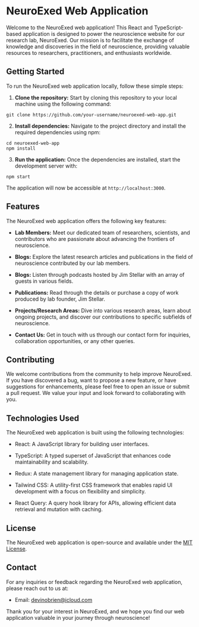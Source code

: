 # NeuroExed Web Application

Welcome to the NeuroExed web application! This React and TypeScript-based application is designed to power the neuroscience website for our research lab, NeuroExed. Our mission is to facilitate the exchange of knowledge and discoveries in the field of neuroscience, providing valuable resources to researchers, practitioners, and enthusiasts worldwide.

## Getting Started

To run the NeuroExed web application locally, follow these simple steps:

1. **Clone the repository:** Start by cloning this repository to your local machine using the following command:

`git clone https://github.com/your-username/neuroexed-web-app.git`

2. **Install dependencies:** Navigate to the project directory and install the required dependencies using npm:

```
cd neuroexed-web-app
npm install
```

3. **Run the application:** Once the dependencies are installed, start the development server with:

`npm start`

The application will now be accessible at `http://localhost:3000`.

## Features

The NeuroExed web application offers the following key features:

- **Lab Members:** Meet our dedicated team of researchers, scientists, and contributors who are passionate about advancing the frontiers of neuroscience.

- **Blogs:** Explore the latest research articles and publications in the field of neuroscience contributed by our lab members.

- **Blogs:** Listen through podcasts hosted by Jim Stellar with an array of guests in various fields.

- **Publications:** Read through the details or purchase a copy of work produced by lab founder, Jim Stellar.

- **Projects/Research Areas:** Dive into various research areas, learn about ongoing projects, and discover our contributions to specific subfields of neuroscience.

- **Contact Us:** Get in touch with us through our contact form for inquiries, collaboration opportunities, or any other queries.

## Contributing

We welcome contributions from the community to help improve NeuroExed. If you have discovered a bug, want to propose a new feature, or have suggestions for enhancements, please feel free to open an issue or submit a pull request. We value your input and look forward to collaborating with you.

## Technologies Used

The NeuroExed web application is built using the following technologies:

- React: A JavaScript library for building user interfaces.

- TypeScript: A typed superset of JavaScript that enhances code maintainability and scalability.

- Redux: A state management library for managing application state.

- Tailwind CSS: A utility-first CSS framework that enables rapid UI development with a focus on flexibility and simplicity.

- React Query: A query hook library for APIs, allowing efficient data retrieval and mutation with caching.

## License

The NeuroExed web application is open-source and available under the [MIT License](LICENSE).

## Contact

For any inquiries or feedback regarding the NeuroExed web application, please reach out to us at:

- Email: devinobrien@icloud.com

Thank you for your interest in NeuroExed, and we hope you find our web application valuable in your journey through neuroscience!
